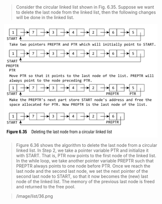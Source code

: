 
 > Consider the circular linked list shown in Fig.
6.35. Suppose we want to delete the last node
from the linked list, then the following changes
will be done in the linked list. 

 ![/image/list/35.png](/image/list/35.png) 

 > Figure 6.36 shows the algorithm to
delete the last node from a circular linked
list. In Step 2, we take a pointer variable
PTR and initialize it with START. That is,
PTR now points to the first node of the
linked list. In the while loop, we take
another pointer variable PREPTR such that
PREPTR always points to one node before
PTR. Once we reach the last node and the
second last node, we set the next pointer of
the second last node to START, so that it now
becomes the (new) last node of the linked
list. The memory of the previous last node
is freed and returned to the free pool.
 

 > /image/list/36.png 
